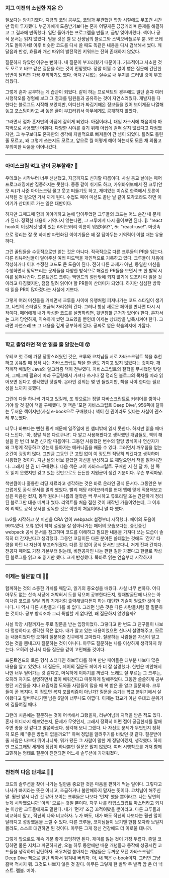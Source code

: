 ### 지그 이전의 소심한 지은 😶
질보다는 양치기였다. 지금의 코딩 공부도, 코딩과 무관했던 학창 시절에도 무조건 시간만 많이 투자했다. 누군가에게 도움받기보다는 혼자 어떻게든 끙끙거리며 문제를 해결하고 그 결과에 만족했다. 일단 돌아가는 프로그램을 만들고, 금방 잊어버렸다. 책이나 공식 문서는 읽지 않았다. 믿을 것은 벨 모 선생님의 블로그와 스택오버플로우 뿐. 와! 쓰레기도 돌아가네! 이후 비슷한 코드를 다시 쓸 때도 똑같은 내용을 다시 검색해서 썼다. 깨달음과 반성, 효율과 개선 따위의 발전적인 키워드는 전혀 존재하지 않았다. 

질문하지 않았던 이유는 뻔하다. 내 질문이 부끄러웠기 때문이다. 기초적이고 사소한 것도 모르고 바보 같은 질문을 하는 것이 민망했다. 정말 어쩔 수 없이 뱉은 질문에 간단한 답변이 달리면 가끔 후회하기도 했다. 어처구니없는 실수로 내 무지를 드러낸 것이 부끄러웠다. 

그렇게 혼자 공부하는 게 습관이 되었다. 같이 하는 프로젝트의 경우에도 일단 혼자 여러 시행착오를 경험해 보고 그 결과를 팀원들과 공유하는 것이 자연스러웠다. 개발자들 다 한다는 블로그도 시작해 보았지만, 어디선가 짜깁기해온 정보들을 있어 보이게끔 나열해 놓고 포스팅이라고 써 놓은 글이 부끄러워서 아무에게도 공개하지 않았다. 

그러면서 점차 혼자만의 아집에 갇히게 되었다. 아집이라니, 대입 자소서에 처음이자 마지막으로 사용했던 어휘다. 다양한 시야를 갖기 위해 아집에 갇혀 살지 않겠다고 다짐했지만, 그 누구보다도 혼자만의 생각에 자발적으로 빠져들어 간 셈이 되었다. 틀려도 틀린 줄 모르고, 왜 그렇게 쓰는지도 모르고, 앞으로 뭘 어떻게 해야 하는지도 모른 채 외롭고 무의미한 싸움을 이어나갔다. 

---

### 아이스크림 먹고 같이 공부할래? 🍦
우테코는 시작부터 너무 신선했고, 지금까지도 신기할 따름이다. 사실 등교 날에는 페어 프로그래밍에만 집중하지는 못한다. 종종 같이 쉬기도 하고, 가위바위보에서 진 크루(안 모 씨)가 사준 아이스크림 물고 웃고 떠들기도 하고, 재미있는 이슈로 한쪽에서 토론이 시작된 것 같으면 가서 끼게 된다. 수업도 페어 미션도 끝난 날 같이 모각코라도 하면 이야기가 산더미로 가는 일은 태반이다. 

하지만 그때그때 함께 이야기하고 눈에 담아두었던 크루들의 코드는 어느 순간 내 문제가 된다. 정확한 내용이 기억나지 않는다면, 그 크루에게 다시 물어보면 된다. 👾: "react hook이 이것저것 많이 있는 라이브러리 이름이 뭐였더라?", ☕️: "react-use!". 머릿속으로 정리는 잘 못 하지만 파편화된 이야기들은 꽤 잘 담아두는 기억력이 이럴 때는 유용하다. 

그런 꿀팁들을 수동적으로만 얻는 것은 아니다. 적극적으로 다른 크루들의 PR을 읽는다. 다른 리뷰어님들이 달아주신 여러 피드백을 개인적으로 기록하고 있다. 크루들이 처음에 작성하거나 이후 수정한 코드도 큰 도움이 된다. 전혀 다른 과제가 아닌, 동일한 미션을 수행하면서 맞닥뜨리는 문제들을 다양한 방식으로 해결한 PR들을 보면서 또 한 발짝 시야를 넓혀나간다. 프론트엔드 크루는 백엔드의 절반밖에 되지 않기에 모조리 다 읽을 것이라고 다짐했지만, 점점 밀려 읽어야 할 PR들이 산더미가 되었다. 하지만 심심한 방학 때 읽을 PR이 많아졌다는 사실에 기쁘다.

그렇게 여러 미션들을 거치면서 크루들 사이에 유행처럼 퍼져나가는 코드 스타일이 생기고, 나만의 스타일도 조금씩 자리잡혀 간다. 그러나 항상 새로운 페어를 만나면 다시 시작이다. 페어에게 내가 작성한 코드를 설명하려면, 뒷받침할 근거가 있어야 한다. 혼자서는 그저 당연하게, 익숙하게 썼던 코드였을 뿐인데 이제는 상대방을 납득시켜야 한다. 그러면 자연스레 또 그 내용을 깊게 공부하게 된다. 공짜로 얻은 학습의지에 가깝다.

---
### 학교 졸업하면 책 안 읽을 줄 알았는데 😵
우테코 첫 주에 가장 당황스러웠던 것은, 크루와 코치님들 서로 자바스크립트 책을 추천하고 공유할 때 정작 나는 자바스크립트 책을 한 권도 가지고 있지 않았다는 것이다. 깨작깨작 배웠던 Java와 알고리즘 책이 전부였다. 자바스크립트의 철학을 무시했던 탓일까, 그때그때 필요에 따라 구글링해서 가져다 쓰거나 잘 정리된 블로그의 목차를 따라 읽어보면 된다고 생각했던 탓일까. 온라인 강의는 몇 번 들었지만, 책을 사야 한다는 필요성을 느끼지 못했다.

그런데 다들 하나씩 가지고 있길래, 또 앞으로는 정말 자바스크립트로 커리어를 쌓아나가야 할 것 같아 책을 구매했다. 첫 책은 '모던 자바스크립트 Deep Dive', 956쪽에 달하는 두꺼운 책이지만(사실 e-book으로 구매했다.) 책이 한 권이라도 있다는 사실이 괜스레 뿌듯했다. 

너무나 바쁘다는 뻔한 핑계 때문에 일주일에 한 챕터밖에 읽지 못한다. 하지만 읽을 때마다 느낀다. '아, 정말 책은 다르구나!'. 다 알고 사용해봤다고 생각했던 개념들도, 책의 해설을 한 번 더 보면 신기할 따름이다. 그동안 사용했던 변수의 할당 방식이나 연산자가 왜 그렇게 작동하고 있는지 돌아가는 메커니즘을 배울 수 있다. 그러면서 깨우침을 얻는 순간이 굉장히 많다. 그만큼 그동안 큰 고민 없이 이 정도면 적당히 되겠다고 생각하며 사용했던 것이다. 지난 날의 바보 같았던 자신을 반성하고 또 깨달으면서 책을 읽어나간다. 그래서 한 권 더 구매했다. 다음 책은 코어 자바스크립트. 구매한 지 한 달 차, 한 쪽도 읽지 못했지만 갖고 있는 것만으로도 든든한 지원군이 생긴 기분이다. 무슨 부적마냥.

책만큼이나 훌륭한 리딩 자료라고 생각하는 것은 바로 온라인 공식 문서다. 그동안은 부끄럽게도 공식 문서를 멀리 했었다. 빨리 해당 라이브러리를 현재 앱에 맞게 적용해보고 싶은 마음만 컸지, 동작 원리나 나름의 철학은 싹 무시하고 튜토리얼 또는 간단하게 정리된 블로그만 대충 베껴다 썼다. 리액트를 처음 접한 것이 재작년 가을이었는데, 그 이후에 리액트 공식 문서를 정독한 것은 이번이 처음이라니 말 다 했다. 

Lv2를 시작하고 첫 미션을 CRA 없이 webpack 설정부터 시작했다. 페어의 도움이 99%였다. 오류 없이 착착 설정을 잘 잡아나가는 페어의 모습보다는, 중간중간 webpack 공식 문서를 참고하며 코드를 이해하고 필요한 내용을 가져다 쓰는 모습이 솔직히 더 간지난다고 생각했다. 그동안 코딩이든 다른 분야든 쓸데없는 것에도 '간지' 타령을 하던 나 자신이 부끄러워졌다. 다른 것 없이 공식 문서만 보다니, 저게 진짜 간지다. 전공자 페어도 가장 기본부터 읽는데, 비전공자인 나는 편한 길만 가겠다고 한글로 작성된 블로그를 읽고 또 읽기만 했다. 크게 반성했다. 똑바로 읽는 연습부터 시작하자!

---

### 이제는 질문할 때 🙋‍♀️
함께하는 것의 소중한 가치를 깨닫고, 읽기의 중요성을 배웠다. 사실 너무 뻔하다. 어디 아무도 없는 산속 서당에 처박혀서 도를 닦으며 공부한다든지, 영재발굴단에 나오는 아이처럼 코드를 달달 외워 기계처럼 출력해낸다든지 하는 대단한 기술이 필요한 것이 아니다. 나 역시 다른 사람들과 다를 바 없다. 그러면 남은 것은 다른 사람들처럼 잘 질문하는 것이다. 공부 방식조차 그리 특별할 게 없다면, 왜 질문하지 않았을까? 

사실 학창 시절까지는 주로 질문을 받는 입장이었다. 그렇다고 한 번도 그 친구들이 나보다 멍청하다고 생각한 적은 없다. 내가 알고 있는 내용이었으면 신나서 설명해주고, 모르는 내용이었다면 오히려 질문해준 친구에게 고마웠다. 질문하는 사람들은 자신이 알고 있는 것을 뽐내고자 질문하는 것이 아니다. 아무도 질문하는 나를 이상하게 생각하지 않는다. 오히려 신나서 다들 질문을 같이 고민해줄 것이다.

프론트엔드의 토론 형식 스터디인 하브루타를 하며 만난 페어들은 대부분 나보다 많은 내용을 알고 있었다. 내 질문도, 페어의 질문도 페어가 더 잘 설명했다. 한번은 미안해서 나만 너무 얻어가는 것 같다고, 머쓱하게 이야기를 꺼냈다. 노래도 잘 부르는 그 크루는, 오히려 자기도 설명하면서 많이 배워간다고 따뜻하게 말해주었다. 그동안 쓸쓸하게 공부했던 시간들을 지나 요즘처럼 도와줄 사람들이 많을 때 복 받은 줄 알고 질문하자. 크루들이 곧 복지다. 이 정도면 복지 포퓰리즘이 아닌가? 질문을 숨기는 학교 분위기에서 살아왔다고 얼버무리기엔 남은 6달이 너무나도 아깝다. 이제는 학교가 아닌 우테코 분위기에 길들여질 때다. 

그런데 처음에는 질문하는 것이 어색해서 그랬을까, 리뷰어님께 지적을 받은 적도 있다. 혼자 어디까지 해보았는지, 문제가 무엇인지, 그래서 정확히 어떤 점이 궁금한지를 말해주면 좋을 것 같다고 말씀하셨다. 생각해 보니 그랬다. 나 자신도 문제가 무엇인지 정확히 모른 채 "좋은 방법이 없을까요?" 하며 정답을 알려주기를 바랐던 것 같다. 질문받아줄 사람은 나보다 뛰어나니까, 뭐가 됐든 그 사람이 말한 게 정답이겠지, 생각했다. 하지만 프로그래밍 세계에 정답이 하나뿐인 질문은 많지 않았다. 여러 시행착오를 거쳐 함께 고민하는 형태로 질문이 진전되면 어느새 솔루션에 가까워졌다. 

---

### 천천히 다음 단계로 🏃‍♀️
코드의 솔루션을 찾아 나가는 일만큼 중요한 것은 마음을 편하게 먹는 일이다. 그렇다고 나사가 빠지라는 뜻은 아니고, 조급하거나 불안해하지 말자는 뜻이다. 코치님이 해주신 말. 훨씬 앞서 나간 것 같아 보이는 크루들은 나보다 '먼저' 했을 뿐이라고. 나는 당연히 늦게 시작했으니까 '아직' 모르는 것일 뿐이다. 자꾸 나를 타입스크립트 마스터라고 외치는 이상한 크루들에게도 말한다. 내가 '먼저' 조금 끄적여봤을 뿐이라고. 다른 크루들과 비교하지 말고, 작년의 나와 비교하자. 누가 봐도, 내가 봐도 작년의 나보다는 훨씬 많이 달라지고 성장했음을 느낄 수 있다. 다른 크루들, 코치님들이 보기엔 한참 모자라 보일지 몰라도, 스스로 대견하면 된 것이다. 아무튼 그게 정신 건강에도 더 이로울 테니까.

그렇게 앞으로도 계속 기분 좋게 코딩하면 된다. 재미를 잃는 것이 가장 두렵다. 종일 코딩하면 물론 지치고 피곤하지만, 오늘 하루 동안에만 배운 개념들과 동작에 성공시킨 코드들을 생각하며 감탄하자. 폭우처럼 쏟아지는 개념들은 두꺼운 모던 자바스크립트 Deep Dive 책으로 일단 막아서 튕겨내 버리자. 아, 내 책은 e-book이지. 그러면 그냥 흠뻑 적시지 뭐. 그것도 나쁘지 않은 것 같다. 아무튼 그렇게 한 발짝 두 발짝 암 온 더 넥스트. 렙블. 예아.